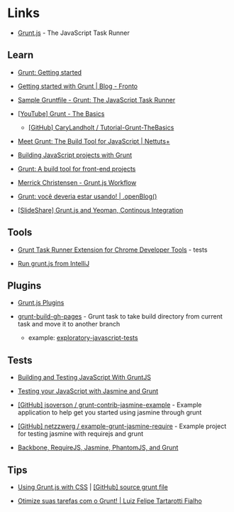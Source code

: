 # Links

* [Grunt.js](http://gruntjs.com/) - The JavaScript Task Runner


## Learn

* [Grunt: Getting started](https://github.com/gruntjs/grunt/wiki/Getting-started)

* [Getting started with Grunt | Blog - Fronto](http://fronto.be/blog/detail/getting-started-with-grunt)

* [Sample Gruntfile - Grunt: The JavaScript Task Runner](http://gruntjs.com/sample-gruntfile)

* [[YouTube] Grunt - The Basics](https://www.youtube.com/watch?v=q3Sqljpr-Vc)

  * [[GitHub] CaryLandholt / Tutorial-Grunt-TheBasics](https://github.com/CaryLandholt/Tutorial-Grunt-TheBasics)

* [Meet Grunt: The Build Tool for JavaScript | Nettuts+](http://net.tutsplus.com/tutorials/javascript-ajax/meeting-grunt-the-build-tool-for-javascript/)

* [Building JavaScript projects with Grunt](http://ruudud.github.com/2012/12/22/grunt/)

* [Grunt: A build tool for front-end projects](http://frederic-hemberger.de/artikel/grunt-buildtool-for-frontend-projects/)

* [Merrick Christensen - Grunt.js Workflow](http://merrickchristensen.com/articles/gruntjs-workflow.html)

* [Grunt: você deveria estar usando! | .openBlog()](http://openblog.github.com/2013/03/22/grunt/)

* [[SlideShare] Grunt.js and Yeoman, Continous Integration](http://www.slideshare.net/DavidAm/gruntjs-and-yeoman-continous-integration)


## Tools

* [Grunt Task Runner Extension for Chrome Developer Tools](https://github.com/vladikoff/grunt-devtools) - tests

* [Run grunt.js from IntelliJ](http://omar.gy/run-grunt-js-from-intellij/)


## Plugins

* [Grunt.js Plugins](http://gruntjs.com/plugins)

* [grunt-build-gh-pages](https://github.com/pajtai/grunt-build-gh-pages) - Grunt task to take build directory from current task and move it to another branch

  * example: [exploratory-javascript-tests](https://github.com/pajtai/exploratory-javascript-tests)


## Tests

* [Building and Testing JavaScript With GruntJS](http://tanepiper.com/blog/2012/11/25/building-and-testing-javascript-with-gruntjs/)

* [Testing your JavaScript with Jasmine and Grunt](http://floatleft.com/notebook/testing-your-javascript-with-jasmine-and-grunt)

* [[GitHub] jsoverson / grunt-contrib-jasmine-example](https://github.com/jsoverson/grunt-contrib-jasmine-example) - Example application to help get you started using jasmine through grunt

* [[GitHub] netzzwerg / example-grunt-jasmine-require](https://github.com/netzzwerg/example-grunt-jasmine-require) - Example project for testing jasmine with requirejs and grunt

* [Backbone, RequireJS, Jasmine, PhantomJS, and Grunt](http://hdnrnzk.me/2013/01/10/backbone-requirejs-jasmine-phantomjs-and-grunt/)
  

## Tips

* [Using Grunt.js with CSS](http://blog.pamelafox.org/2012/05/using-gruntjs-with-css.html) | [[GitHub] source grunt file](https://github.com/pamelafox/5lide/blob/master/editor/grunt.js)

* [Otimize suas tarefas com o Grunt! | Luiz Felipe Tartarotti Fialho](http://www.felipefialho.com/blog/2013/grunt-voce-deveria-estar-usando/)
